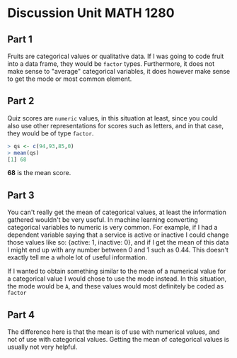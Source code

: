 
# Discussion Unit MATH 1280

## Part 1
Fruits are categorical values or qualitative data. If I was going to code fruit into a data frame, they would be `factor` types. Furthermore, it does not make sense to "average" categorical variables, it does however make sense to get the mode or most common element.

## Part 2
Quiz scores are `numeric` values, in this situation at least, since you could also use other representations for scores such as letters, and in that case, they would be of type `factor`. 
```r
> qs <- c(94,93,85,0)
> mean(qs)
[1] 68
```
**68** is the mean score.

## Part 3
You can't really get the mean of categorical values, at least the information gathered wouldn't be very useful. In machine learning converting categorical variables to numeric is very common. For example, if I had a dependent variable saying that a service is active or inactive I could change those values like so: {active: 1, inactive: 0}, and if I get the mean of this data I might end up with any number between 0 and 1 such as 0.44. This doesn't exactly tell me a whole lot of useful information.

If I wanted to obtain something similar to the mean of a numerical value for a categorical value I would chose to use the mode instead. In this situation, the mode would be `A`, and these values would most definitely be coded as `factor`

## Part 4
The difference here is that the mean is of use with numerical values, and not of use with categorical values. Getting the mean of categorical values is usually not very helpful.